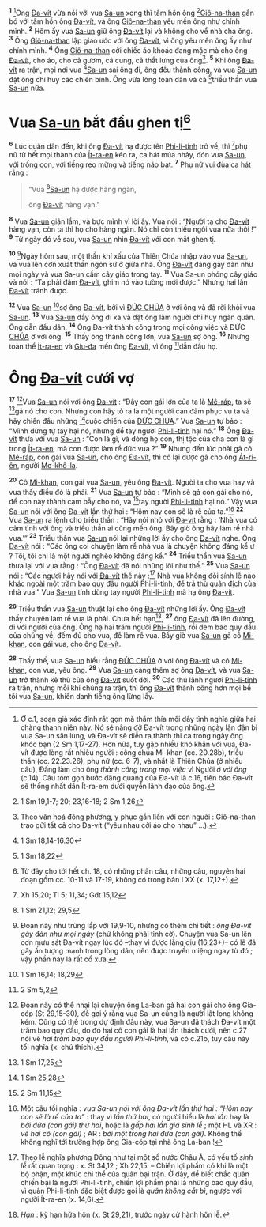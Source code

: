 <sup><b>1</b></sup> [^1-2f06f06a-93d9-4f2c-8837-542077f88bf4]Ông [Đa-vít]() vừa nói với vua [Sa-un]() xong thì tâm hồn ông [^1@-2f06f06a-93d9-4f2c-8837-542077f88bf4][Giô-na-than]() gắn bó với tâm hồn ông [Đa-vít](), và ông [Giô-na-than]() yêu mến ông như chính mình. <sup><b>2</b></sup> Hôm ấy vua [Sa-un]() giữ ông [Đa-vít]() lại và không cho về nhà cha ông. <sup><b>3</b></sup> Ông [Giô-na-than]() lập giao ước với ông [Đa-vít](), vì ông yêu mến ông ấy như chính mình. <sup><b>4</b></sup> Ông [Giô-na-than]() cởi chiếc áo khoác đang mặc mà cho ông [Đa-vít](), cho áo, cho cả gươm, cả cung, cả thắt lưng của ông[^2-2f06f06a-93d9-4f2c-8837-542077f88bf4]. <sup><b>5</b></sup> Khi ông [Đa-vít]() ra trận, mọi nơi vua [^2@-2f06f06a-93d9-4f2c-8837-542077f88bf4][Sa-un]() sai ông đi, ông đều thành công, và vua [Sa-un]() đặt ông chỉ huy các chiến binh. Ông vừa lòng toàn dân và cả [^3@-2f06f06a-93d9-4f2c-8837-542077f88bf4]triều thần vua [Sa-un]() nữa.

# Vua [Sa-un]() bắt đầu ghen tị[^3-2f06f06a-93d9-4f2c-8837-542077f88bf4]
<sup><b>6</b></sup> Lúc quân dân đến, khi ông [Đa-vít]() hạ được tên [Phi-li-tinh]() trở về, thì [^4@-2f06f06a-93d9-4f2c-8837-542077f88bf4]phụ nữ từ hết mọi thành của [Ít-ra-en]() kéo ra, ca hát múa nhảy, đón vua [Sa-un](), với trống con, với tiếng reo mừng và tiếng não bạt. <sup><b>7</b></sup> Phụ nữ vui đùa ca hát rằng :

> “Vua [^5@-2f06f06a-93d9-4f2c-8837-542077f88bf4][Sa-un]() hạ được hàng ngàn,
>
> ông [Đa-vít]() hàng vạn.”

<sup><b>8</b></sup> Vua [Sa-un]() giận lắm, và bực mình vì lời ấy. Vua nói : “Người ta cho [Đa-vít]() hàng vạn, còn ta thì họ cho hàng ngàn. Nó chỉ còn thiếu ngôi vua nữa thôi !” <sup><b>9</b></sup> Từ ngày đó về sau, vua [Sa-un]() nhìn [Đa-vít]() với con mắt ghen tị.

<sup><b>10</b></sup> [^4-2f06f06a-93d9-4f2c-8837-542077f88bf4]Ngày hôm sau, một thần khí xấu của Thiên Chúa nhập vào vua [Sa-un](), và vua lên cơn xuất thần ngôn sứ ở giữa nhà. Ông [Đa-vít]() đang gảy đàn như mọi ngày và vua [Sa-un]() cầm cây giáo trong tay. <sup><b>11</b></sup> Vua [Sa-un]() phóng cây giáo và nói : “Ta phải đâm [Đa-vít](), ghim nó vào tường mới được.” Nhưng hai lần [Đa-vít]() tránh được.

<sup><b>12</b></sup> Vua [Sa-un]() [^6@-2f06f06a-93d9-4f2c-8837-542077f88bf4]sợ ông [Đa-vít](), bởi vì [ĐỨC CHÚA]() ở với ông và đã rời khỏi vua [Sa-un](). <sup><b>13</b></sup> Vua [Sa-un]() đẩy ông đi xa và đặt ông làm người chỉ huy ngàn quân. Ông dẫn đầu dân. <sup><b>14</b></sup> Ông [Đa-vít]() thành công trong mọi công việc và [ĐỨC CHÚA]() ở với ông. <sup><b>15</b></sup> Thấy ông thành công lớn, vua [Sa-un]() sợ ông. <sup><b>16</b></sup> Nhưng toàn thể [Ít-ra-en]() và [Giu-đa]() mến ông [Đa-vít](), vì ông [^7@-2f06f06a-93d9-4f2c-8837-542077f88bf4]dẫn đầu họ.

# Ông [Đa-vít]() cưới vợ
<sup><b>17</b></sup> [^5-2f06f06a-93d9-4f2c-8837-542077f88bf4]Vua [Sa-un]() nói với ông [Đa-vít]() : “Đây con gái lớn của ta là [Mê-ráp](), ta sẽ [^8@-2f06f06a-93d9-4f2c-8837-542077f88bf4]gả nó cho con. Nhưng con hãy tỏ ra là một người can đảm phục vụ ta và hãy chiến đấu những [^9@-2f06f06a-93d9-4f2c-8837-542077f88bf4]cuộc chiến của [ĐỨC CHÚA]().” Vua [Sa-un]() tự bảo : “Mình đừng tự tay hại nó, nhưng để tay người [Phi-li-tinh]() hại nó.” <sup><b>18</b></sup> Ông [Đa-vít]() thưa với vua [Sa-un]() : “Con là gì, và dòng họ con, thị tộc của cha con là gì trong [Ít-ra-en](), mà con được làm rể đức vua ?” <sup><b>19</b></sup> Nhưng đến lúc phải gả cô [Mê-ráp](), con gái vua [Sa-un](), cho ông [Đa-vít](), thì cô lại được gả cho ông [Át-ri-ên](), người [Mơ-khô-la]().

<sup><b>20</b></sup> Cô [Mi-khan](), con gái vua [Sa-un](), yêu ông [Đa-vít](). Người ta cho vua hay và vua thấy điều đó là phải. <sup><b>21</b></sup> Vua [Sa-un]() tự bảo : “Mình sẽ gả con gái cho nó, để con này thành cạm bẫy cho nó, và [^10@-2f06f06a-93d9-4f2c-8837-542077f88bf4]tay người [Phi-li-tinh]() hại nó.” Vậy vua [Sa-un]() nói với ông [Đa-vít]() lần thứ hai : “Hôm nay con sẽ là rể của ta.”[^6-2f06f06a-93d9-4f2c-8837-542077f88bf4] <sup><b>22</b></sup> Vua [Sa-un]() ra lệnh cho triều thần : “Hãy nói nhỏ với [Đa-vít]() rằng : ‘Nhà vua có cảm tình với ông và triều thần ai cũng mến ông. Bây giờ ông hãy làm rể nhà vua.’” <sup><b>23</b></sup> Triều thần vua [Sa-un]() nói lại những lời ấy cho ông [Đa-vít]() nghe. Ông [Đa-vít]() nói : “Các ông coi chuyện làm rể nhà vua là chuyện không đáng kể ư ? Tôi, tôi chỉ là một người nghèo không đáng kể.” <sup><b>24</b></sup> Triều thần vua [Sa-un]() thưa lại với vua rằng : “Ông [Đa-vít]() đã nói những lời như thế.” <sup><b>25</b></sup> Vua [Sa-un]() nói : “Các ngươi hãy nói với [Đa-vít]() thế này :[^7-2f06f06a-93d9-4f2c-8837-542077f88bf4] Nhà vua không đòi sính lễ nào khác ngoài một trăm bao quy đầu người [Phi-li-tinh](), để trả thù quân địch của nhà vua.” Vua [Sa-un]() tính dùng tay người [Phi-li-tinh]() mà hạ ông [Đa-vít]().

<sup><b>26</b></sup> Triều thần vua [Sa-un]() thuật lại cho ông [Đa-vít]() những lời ấy. Ông [Đa-vít]() thấy chuyện làm rể vua là phải. Chưa hết hạn[^8-2f06f06a-93d9-4f2c-8837-542077f88bf4], <sup><b>27</b></sup> ông [Đa-vít]() đã lên đường, đi với người của ông. Ông hạ hai trăm người [Phi-li-tinh](), rồi đem bao quy đầu của chúng về, đếm đủ cho vua, để làm rể vua. Bấy giờ vua [Sa-un]() gả cô [Mi-khan](), con gái vua, cho ông [Đa-vít]().

<sup><b>28</b></sup> Thấy thế, vua [Sa-un]() hiểu rằng [ĐỨC CHÚA]() ở với ông [Đa-vít]() và cô [Mi-khan](), con vua, yêu ông. <sup><b>29</b></sup> Vua [Sa-un]() càng thêm sợ ông [Đa-vít](), và vua [Sa-un]() trở thành kẻ thù của ông [Đa-vít]() suốt đời. <sup><b>30</b></sup> Các thủ lãnh người [Phi-li-tinh]() ra trận, nhưng mỗi khi chúng ra trận, thì ông [Đa-vít]() thành công hơn mọi bề tôi vua [Sa-un](), khiến danh tiếng ông lừng lẫy.

[^1-2f06f06a-93d9-4f2c-8837-542077f88bf4]: Ở c.1, soạn giả xác định rất gọn mà thấm thía mối dây tình nghĩa giữa hai chàng thanh niên này. Nó sẽ nâng đỡ Đa-vít trong những ngày lận đận bị vua Sa-un săn lùng, và Đa-vít sẽ diễn ra thành thi ca trong ngày ông khóc bạn (2 Sm 1,17-27). Hơn nữa, tuy gặp nhiều khó khăn với vua, Đa-vít được lòng rất nhiều người : công chúa Mi-khan (cc. 20.28b), triều thần (cc. 22.23.26), phụ nữ (cc. 6-7), và nhất là Thiên Chúa (ở nhiều câu), Đấng làm cho ông *thành công trong mọi việc* vì Người *ở với ông* (c.14). Câu tóm gọn bước đăng quang của Đa-vít là c.16, tiên báo Đa-vít sẽ thống nhất dân Ít-ra-em dưới quyền lãnh đạo của ông.
[^2-2f06f06a-93d9-4f2c-8837-542077f88bf4]: Theo văn hoá đông phương, y phục gắn liền với con người : Giô-na-than trao gửi tất cả cho Đa-vít (“yêu nhau cởi áo cho nhau” ...).
[^3-2f06f06a-93d9-4f2c-8837-542077f88bf4]: Từ đây cho tới hết ch. 18, có những phân câu, những câu, nguyên hai đoạn gồm cc. 10-11 và 17-19, không có trong bản LXX (x. 17,12+).
[^4-2f06f06a-93d9-4f2c-8837-542077f88bf4]: Đoạn này như trùng lắp với 19,9-10, nhưng có thêm chi tiết : *ông Đa-vít gảy đàn như mọi ngày* (chứ không phải tình cờ). Chuyện vua Sa-un lên cơn mưu sát Đa-vít ngay lúc đó –thay vì được lắng dịu (16,23+)– có lẽ đã gây ấn tượng mạnh trong lòng dân, nên được truyền miệng ngay từ đó ; vậy phần này là rất cổ xưa.
[^5-2f06f06a-93d9-4f2c-8837-542077f88bf4]: Đoạn này có thể nhại lại chuyện ông La-ban gả hai con gái cho ông Gia-cóp (St 29,15-30), để gợi ý rằng vua Sa-un cũng là người lật lọng không kém. Cũng có thể trong dự định đầu này, vua Sa-un đã thách Đa-vít một trăm bao quy đầu, do đó hai cô con gái là hai lần thách cưới, nên c.27 nói về *hai trăm bao quy đầu người Phi-li-tinh*, và có c.21b, tuy câu này tối nghĩa (x. chú thích).
[^6-2f06f06a-93d9-4f2c-8837-542077f88bf4]: Một câu tối nghĩa : *vua Sa-un nói với ông Đa-vít lần thứ hai : “Hôm nay con sẽ là rể của ta”* : thay vì *lần thứ hai*, có người hiểu là *hai lần* hay là *bởi đứa (con gái) thứ hai*, hoặc là *gấp hai lần giá sính lễ* ; một HL và XR : *về hai cô (con gái)* ; AR : *bởi một trong hai đứa (con gái)*. Không thể không nghĩ tới trường hợp ông Gia-cóp tại nhà ông La-ban !
[^7-2f06f06a-93d9-4f2c-8837-542077f88bf4]: Theo lễ nghĩa phương Đông như tại một số nước Châu Á, có yếu tố *sính lễ* rất quan trọng : x. St 34,12 ; Xh 22,15. – Chiến lợi phẩm có khi là một bộ phận, một khúc chi thể của quân bại trận. Ở đây, để biết chắc quân chiến bại là người Phi-li-tinh, chiến lợi phẩm phải là những bao quy đầu, vì quân Phi-li-tinh đặc biệt được gọi là *quân không cắt bì*, ngược với người Ít-ra-en (x. 14,6).
[^8-2f06f06a-93d9-4f2c-8837-542077f88bf4]: *Hạn* : kỳ hạn hứa hôn (x. St 29,21), trước ngày cử hành hôn lễ.
[^1@-2f06f06a-93d9-4f2c-8837-542077f88bf4]: 1 Sm 19,1-7; 20; 23,16-18; 2 Sm 1,26
[^2@-2f06f06a-93d9-4f2c-8837-542077f88bf4]: 1 Sm 18,14-16.30
[^3@-2f06f06a-93d9-4f2c-8837-542077f88bf4]: 1 Sm 18,22
[^4@-2f06f06a-93d9-4f2c-8837-542077f88bf4]: Xh 15,20; Tl 5; 11,34; Gđt 15,12
[^5@-2f06f06a-93d9-4f2c-8837-542077f88bf4]: 1 Sm 21,12; 29,5
[^6@-2f06f06a-93d9-4f2c-8837-542077f88bf4]: 1 Sm 16,14; 18,29
[^7@-2f06f06a-93d9-4f2c-8837-542077f88bf4]: 2 Sm 5,2
[^8@-2f06f06a-93d9-4f2c-8837-542077f88bf4]: 1 Sm 17,25
[^9@-2f06f06a-93d9-4f2c-8837-542077f88bf4]: 1 Sm 25,28
[^10@-2f06f06a-93d9-4f2c-8837-542077f88bf4]: 2 Sm 11,15
